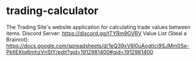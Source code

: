 # trading-calculator
The Trading Site's website application for calculating trade values between items.
Discord Server: https://discord.gg/tTYRm9GVRV
Value List (Steal a Brainrot): https://docs.google.com/spreadsheets/d/1eQ39xV6l0uAogtIci9SJMm0Se-PktIEKtq6mhzVnStY/edit?gid=1912981400#gid=1912981400
